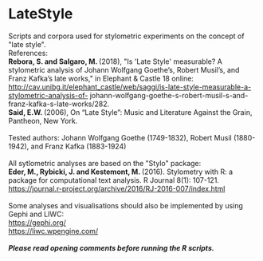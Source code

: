 # LateStyle

Scripts and corpora used for stylometric experiments on the concept of "late style".<br/>
References:<br/>
<b>Rebora, S. and Salgaro, M. </b>(2018), "Is 'Late Style' measurable? A stylometric analysis of Johann Wolfgang Goethe’s, Robert Musil’s, and Franz Kafka’s late works," in Elephant & Castle 18 online: http://cav.unibg.it/elephant_castle/web/saggi/is-late-style-measurable-a-stylometric-analysis-of- johann-wolfgang-goethe-s-robert-musil-s-and-franz-kafka-s-late-works/282.<br/>
<b>Said, E.W. </b>(2006), On “Late Style”: Music and Literature Against the Grain, Pantheon, New York.<br/>
<br/>
Tested authors: Johann Wolfgang Goethe (1749-1832), Robert Musil (1880-1942), and Franz Kafka (1883-1924)<br />
<br />
All sytlometric analyses are based on the "Stylo" package: <br />
<b>Eder, M., Rybicki, J. and Kestemont, M. </b>(2016). Stylometry with R: 
a package for computational text analysis. R Journal 8(1): 107-121. <br />
<https://journal.r-project.org/archive/2016/RJ-2016-007/index.html> <br />
<br />
Some analyses and visualisations should also be implemented by using Gephi and LIWC:<br />
https://gephi.org/<br />
https://liwc.wpengine.com/<br />
<br />
<i><b>Please read opening comments before running the R scripts.</i></b><br />
